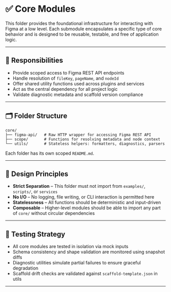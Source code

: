 # ✅ Core Modules

This folder provides the foundational infrastructure for interacting with Figma at a low level. Each submodule encapsulates a specific type of core behavior and is designed to be reusable, testable, and free of application logic.

---

## 📌 Responsibilities

- Provide scoped access to Figma REST API endpoints
- Handle resolution of `fileKey`, `pageName`, and `nodeId`
- Offer shared utility functions used across plugins and services
- Act as the central dependency for all project logic
- Validate diagnostic metadata and scaffold version compliance

---

## 🗂️ Folder Structure

```plaintext
core/
├── figma-api/   # Raw HTTP wrapper for accessing Figma REST API
├── scope/       # Functions for resolving metadata and node context
└── utils/       # Stateless helpers: formatters, diagnostics, parsers
```

Each folder has its own scoped `README.md`.

---

## 🧭 Design Principles

- **Strict Separation** – This folder must not import from `examples/`, `scripts/`, or `services`
- **No I/O** – No logging, file writing, or CLI interaction is permitted here
- **Statelessness** – All functions should be deterministic and input-driven
- **Composable** – Higher-level modules should be able to import any part of `core/` without circular dependencies

---

## 🧪 Testing Strategy

- All core modules are tested in isolation via mock inputs
- Schema consistency and shape validation are monitored using snapshot diffs
- Diagnostic utilities simulate partial failures to ensure graceful degradation
- Scaffold drift checks are validated against `scaffold-template.json` in utils

---